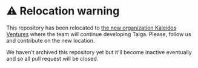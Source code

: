 ⚠️ Relocation warning
=====================

This repository has been relocated to [the new organization Kaleidos Ventures](https://github.com/kaleidos-ventures/taiga-events/) where the team will continue developing Taiga. Please, follow us and contribute on the new location.

We haven't archived this repository yet but it'll become inactive eventually and so all pull request will be closed.
